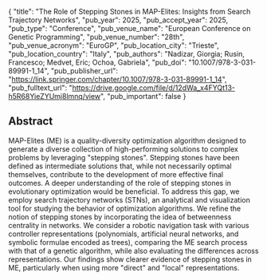 {
  "title": "The Role of Stepping Stones in MAP-Elites: Insights from Search Trajectory Networks",
  "pub_year": 2025,
  "pub_accept_year": 2025,
  "pub_type": "Conference",
  "pub_venue_name": "European Conference on Genetic Programming",
  "pub_venue_number": "28th",
  "pub_venue_acronym": "EuroGP",
  "pub_location_city": "Trieste",
  "pub_location_country": "Italy",
  "pub_authors": "Nadizar, Giorgia; Rusin, Francesco; Medvet, Eric; Ochoa, Gabriela",
  "pub_doi": "10.1007/978-3-031-89991-1_14",
  "pub_publisher_url": "https://link.springer.com/chapter/10.1007/978-3-031-89991-1_14",
  "pub_fulltext_url": "https://drive.google.com/file/d/12dWa_x4FYQt13-h5R68YieZYUmj8lmnq/view",
  "pub_important": false
}

## Abstract
MAP-Elites (ME) is a quality-diversity optimization algorithm designed to generate a diverse collection of high-performing solutions to complex problems by leveraging "stepping stones". Stepping stones have been defined as intermediate solutions that, while not necessarily optimal themselves, contribute to the development of more effective final outcomes. A deeper understanding of the role of stepping stones in evolutionary optimization would be beneficial. To address this gap, we employ search trajectory networks (STNs), an analytical and visualization tool for studying the behavior of optimization algorithms. We refine the notion of stepping stones by incorporating the idea of betweenness centrality in networks. We consider a robotic navigation task with various controller representations (polynomials, artificial neural networks, and symbolic formulae encoded as trees), comparing the ME search process with that of a genetic algorithm, while also evaluating the differences across representations. Our findings show clearer evidence of stepping stones in ME, particularly when using more "direct" and "local" representations.
